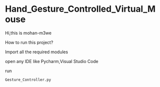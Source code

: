 # Hand_Gesture_Controlled_Virtual_Mouse

Hi,this is mohan-m3we

How to run this project?

Import all the required modules

open any IDE like Pycharm,Visual Studio Code

run
```
Gesture_Controller.py 
```
